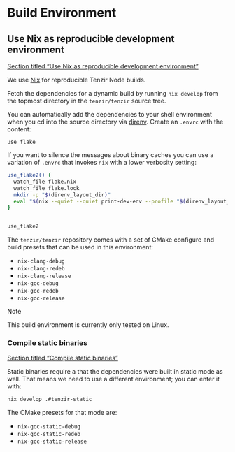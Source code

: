 # Build Environment

## Use Nix as reproducible development environment

[Section titled “Use Nix as reproducible development environment”](#use-nix-as-reproducible-development-environment)

We use [Nix](https://nixos.org) for reproducible Tenzir Node builds.

Fetch the dependencies for a dynamic build by running `nix develop` from the topmost directory in the `tenzir/tenzir` source tree.

You can automatically add the dependencies to your shell environment when you cd into the source directory via [direnv](https://direnv.net). Create an `.envrc` with the content:

```plaintext
use flake
```

If you want to silence the messages about binary caches you can use a variation of `.envrc` that invokes `nix` with a lower verbosity setting:

```sh
use_flake2() {
  watch_file flake.nix
  watch_file flake.lock
  mkdir -p "$(direnv_layout_dir)"
  eval "$(nix --quiet --quiet print-dev-env --profile "$(direnv_layout_dir)/flake-profile" "$@")"
}


use_flake2
```

The `tenzir/tenzir` repository comes with a set of CMake configure and build presets that can be used in this environment:

* `nix-clang-debug`
* `nix-clang-redeb`
* `nix-clang-release`
* `nix-gcc-debug`
* `nix-gcc-redeb`
* `nix-gcc-release`

Note

This build environment is currently only tested on Linux.

### Compile static binaries

[Section titled “Compile static binaries”](#compile-static-binaries)

Static binaries require a that the dependencies were built in static mode as well. That means we need to use a different environment; you can enter it with:

```sh
nix develop .#tenzir-static
```

The CMake presets for that mode are:

* `nix-gcc-static-debug`
* `nix-gcc-static-redeb`
* `nix-gcc-static-release`